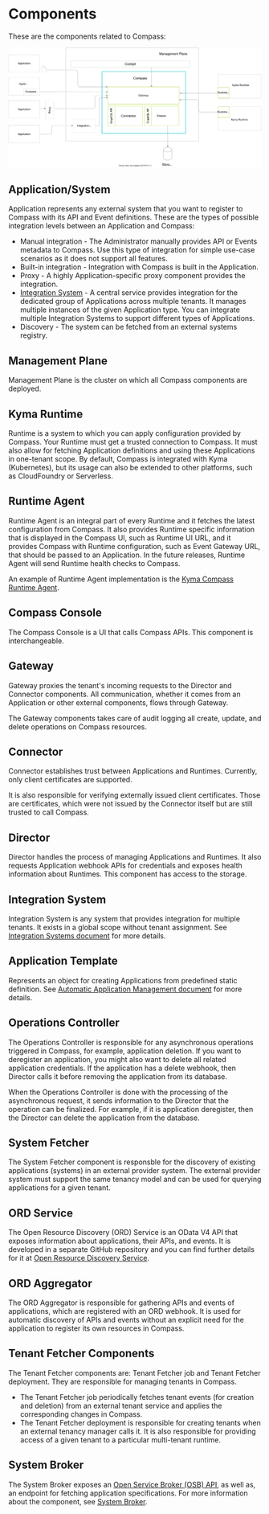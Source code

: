 # Components

These are the components related to Compass:

![Components](./assets/components.svg)


## Application/System

Application represents any external system that you want to register to Compass with its API and Event definitions. These are the types of possible integration levels between an Application and Compass:
- Manual integration - The Administrator manually provides API or Events metadata to Compass. Use this type of integration for simple use-case scenarios as it does not support all features.
- Built-in integration - Integration with Compass is built in the Application.
- Proxy - A highly Application-specific proxy component provides the integration.
- [Integration System](#integration-system) - A central service provides integration for the dedicated group of Applications across multiple tenants. It manages multiple instances of the given Application type. You can integrate multiple Integration Systems to support different types of Applications.
- Discovery - The system can be fetched from an external systems registry.

## Management Plane

Management Plane is the cluster on which all Compass components are deployed.

## Kyma Runtime

Runtime is a system to which you can apply configuration provided by Compass. Your Runtime must get a trusted connection to Compass. It must also allow for fetching Application definitions and using these Applications in one-tenant scope. By default, Compass is integrated with Kyma (Kubernetes), but its usage can also be extended to other platforms, such as CloudFoundry or Serverless.

## Runtime Agent

Runtime Agent is an integral part of every Runtime and it fetches the latest configuration from Compass. It also provides Runtime specific information that is displayed in the Compass UI, such as Runtime UI URL, and it provides Compass with Runtime configuration, such as Event Gateway URL, that should be passed to an Application. In the future releases, Runtime Agent will send Runtime health checks to Compass.

An example of Runtime Agent implementation is the [Kyma Compass Runtime Agent](https://github.com/kyma-project/kyma/tree/main/components/compass-runtime-agent).

## Compass Console

The Compass Console is a UI that calls Compass APIs. This component is interchangeable.

## Gateway

Gateway proxies the tenant's incoming requests to the Director and Connector components. All communication, whether it comes from an Application or other external components, flows through Gateway.

The Gateway components takes care of audit logging all create, update, and delete operations on Compass resources.

## Connector

Connector establishes trust between Applications and Runtimes. Currently, only client certificates are supported.

It is also responsible for verifying externally issued client certificates. Those are certificates, which were not issued by the Connector itself but are still trusted to call Compass.

## Director

Director handles the process of managing Applications and Runtimes. It also requests Application webhook APIs for credentials and exposes health information about Runtimes. This component has access to the storage.

## Integration System

Integration System is any system that provides integration for multiple tenants. It exists in a global scope without tenant assignment.
See [Integration Systems document](../integration-system/integration-systems.md)
for more details.

## Application Template
Represents an object for creating Applications from predefined static definition.
See [Automatic Application Management document](../integration-system/auto-app-management.md)
for more details.

## Operations Controller

The Operations Controller is responsible for any asynchronous operations triggered in Compass, for example, application deletion. If you want to deregister an application, you might also want to delete all related application credentials. If the application has a delete webhook, then Director calls it before removing the application from its database.

When the Operations Controller is done with the processing of the asynchronous request, it sends information to the Director that the operation can be finalized. For example, if it is application deregister, then the Director can delete the application from the database.

## System Fetcher

The System Fetcher component is responsble for the discovery of existing applications (systems) in an external provider system. The external provider system must support the same tenancy model and can be used for querying applications for a given tenant.

## ORD Service

The Open Resource Discovery (ORD) Service is an OData V4 API that exposes information about applications, their APIs, and events.
It is developed in a separate GitHub repository and you can find further details for it at [Open Resource Discovery Service](https://github.com/kyma-incubator/ord-service).

## ORD Aggregator

The ORD Aggregator is responsible for gathering APIs and events of applications, which are registered with an ORD webhook. It is used for automatic discovery of APIs and events without an explicit need for the application to register its own resources in Compass.

## Tenant Fetcher Components

The Tenant Fetcher components are: Tenant Fetcher job and Tenant Fetcher deployment. They are responsible for managing tenants in Compass.
- The Tenant Fetcher job periodically fetches tenant events (for creation and deletion) from an external tenant service and applies the corresponding changes in Compass.
- The Tenant Fetcher deployment is responsible for creating tenants when an external tenancy manager calls it. It is also responsible for providing access of a given tenant to a particular multi-tenant runtime.

## System Broker

The System Broker exposes an [Open Service Broker (OSB) API](https://www.openservicebrokerapi.org/), as well as, an endpoint for fetching application specifications. For more information about the component, see [System Broker](https://github.com/kyma-incubator/compass/tree/main/components/system-broker).
